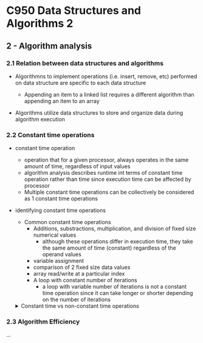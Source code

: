 # C950 Data Structures and Algorithms 2

## 2 - Algorithm analysis

### 2.1 Relation between data structures and algorithms

- Algorithmns to implement operations (i.e. insert, remove, etc) performed on data structure are specific to each data structure
  - Appending an item to a linked list requires a different algorithm than appending an item to an array

- Algorithms utilize data structures to store and organize data during algorithm execution

### 2.2 Constant time operations

- constant time operation
  - operation that for a given processor, always operates in the same amount of time, regardless of input values
  - algorithm analysis describes runtime int terms of constant time operation rather than time since execution time can be affected by processor
  - Multiple constant time operations can be collectively be considered as 1 constant time operations

- identifying constant time operations
  - Common constant time operations
    - Additions, substractions, multiplication, and division of fixed size numerical values
      - although these operations differ in execution time, they take the same amount of time (constant) regardless of the operand values   
    - variable assignment
    - comparison of 2 fixed size data values
    - array read/write at a particular index
    - A loop with constant number of iterations
      - a loop with variable number of iterations is not a constant time operation since it can take longer or shorter depending on the number of iterations
  <details>
    <summary>Constant time vs non-constant time operations</summary>
  
    ![image](https://user-images.githubusercontent.com/14286113/173057613-c9a9b758-e400-44c3-9bac-276818a3b087.png)
  </details>
  
### 2.3 Algorithm Efficiency

_..._
